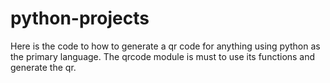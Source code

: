 # python-projects
Here is the code to how to generate a qr code for anything using python as the primary language.
The qrcode module is must to use its functions and generate the qr.
